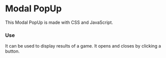 # Modal PopUp

This Modal PopUp is made with CSS and JavaScript.

### Use

It can be used to display results of a game. It opens and closes by clicking a button.
